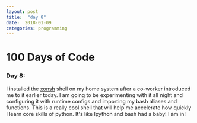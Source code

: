 ```yaml
---
layout: post
title:  "day 8"
date:  2018-01-09
categories: programming
---
```


# 100 Days of Code

### Day 8:
I installed the [xonsh](http://xon.sh/) shell on my home system after a
co-worker introduced me to it earlier today. I am going to be experimenting with it all night
and configuring it with runtime configs and importing my bash aliases and
functions. This is a really cool shell that will help me accelerate how quickly
I learn core skills of python. It's like Ipython and bash had a baby! I am in!
